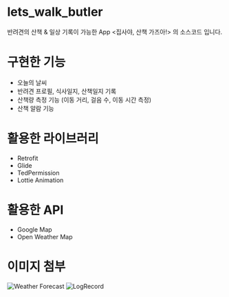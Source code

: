 # lets_walk_butler
반려견의 산책 &amp; 일상 기록이 가능한 App <집사야, 산책 가즈아!> 의 소스코드 입니다.

# 구현한 기능

- 오늘의 날씨
- 반려견 프로필, 식사일지, 산책일지 기록
- 산책량 측정 기능 (이동 거리, 걸음 수, 이동 시간 측정)
- 산책 알람 기능

# 활용한 라이브러리

- Retrofit
- Glide
- TedPermission
- Lottie Animation

# 활용한 API

- Google Map
- Open Weather Map

# 이미지 첨부

![Weather Forecast](https://user-images.githubusercontent.com/75523999/106118903-f4cd8e00-6197-11eb-893d-bed34e217ce1.JPG)
![LogRecord](https://user-images.githubusercontent.com/75523999/106119664-cb613200-6198-11eb-8cf0-fc1332a334ca.JPG)

